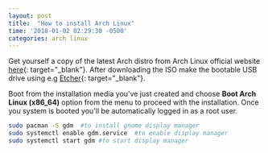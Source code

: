 ```yaml
---
layout: post
title:  "How to install Arch Linux"
time: '2018-01-02 02:29:30 -0500'
categories: arch linux
---
```



Get yourself a copy of the latest Arch distro from Arch Linux official website [here](https://www.archlinux.org/download/){: target="_blank"}. After downloading the ISO make the bootable USB drive using e.g [Etcher](https://etcher.io/){: target="_blank"}.

Boot from the installation media you've just created and choose **Boot Arch Linux (x86_64)** option from the menu to proceed with the installation. Once you system is booted you'll be automatically logged in as a root user.

```bash
sudo pacman -S gdm  #to install gnome display manager
sudo systemctl enable gdm.service  #to enable display manager
sudo systemctl start gdm #to start display manager 
```

